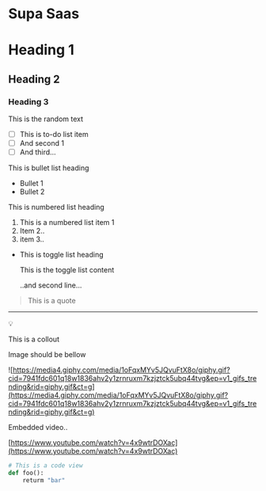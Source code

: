 # Supa Saas

# Heading 1

## Heading 2

### Heading 3

This is the random text

- [ ]  This is to-do list item
- [ ]  And second 1
- [ ]  And third…

This is bullet list heading

- Bullet 1
- Bullet 2

This is numbered list heading

1. This is a numbered list item 1
2. Item 2..
3. item 3..

- This is toggle list heading
    
    This is the toggle list content
    
    ..and second line…
    

> This is a quote
> 

---

<aside>
💡

This is a collout

</aside>

Image should be bellow

![https://media4.giphy.com/media/1oFqxMYv5JQvuFtX8o/giphy.gif?cid=7941fdc601q18w1836ahv2y1zrnruxm7kzjztck5ubq44tvg&ep=v1_gifs_trending&rid=giphy.gif&ct=g](https://media4.giphy.com/media/1oFqxMYv5JQvuFtX8o/giphy.gif?cid=7941fdc601q18w1836ahv2y1zrnruxm7kzjztck5ubq44tvg&ep=v1_gifs_trending&rid=giphy.gif&ct=g)

Embedded video..

[https://www.youtube.com/watch?v=4x9wtrDOXac](https://www.youtube.com/watch?v=4x9wtrDOXac)

```python
# This is a code view
def foo():
	returm "bar"
```